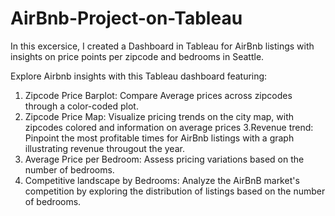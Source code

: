 # AirBnb-Project-on-Tableau
In this excersice, I created a Dashboard in Tableau for AirBnb listings with insights on price points per zipcode and bedrooms in Seattle.


Explore Airbnb insights with this Tableau dashboard featuring:

1. Zipcode Price Barplot: Compare Average prices across zipcodes through a color-coded plot.
2. Zipcode Price Map: Visualize pricing trends on the city map, with zipcodes colored and information on average prices
3.Revenue trend: Pinpoint the most profitable times for AirBnb listings with a graph illustrating revenue througout the year.
4. Average Price per Bedroom: Assess pricing variations based on the number of bedrooms.
5. Competitive landscape by Bedrooms: Analyze the AirBnB market's competition by exploring the distribution of listings based on the number of bedrooms.
